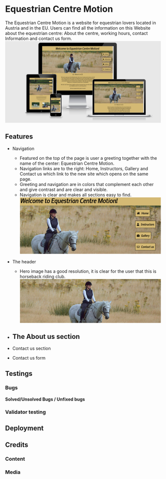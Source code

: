 # Equestrian Centre Motion
The Equestrian Centre Motion is a website for equestrian lovers located in Austria and in the EU. 
Users can find all the information on this Website about the equestrian centre: About the centre, working hours, contact Information and contact us form.
![alt text](readme/capture-landing-page.PNG)


## Features
- Navigation
    - Featured on the top of the page is user a greeting together with the name of the center: Equestrian Centre Motion.
    - Navigation links are to the right: Home, Instructors, Gallery and Contact us which link to the new site which opens on the same page.
    - Greeting and navigation are in colors that complement each other and give contrast and are clear and visible.
    - Navigation is clear and makes all sections easy to find.
    ![alt text](readme/feature-navigation.png)

- The header
     - Hero image has a good resolution, it is clear for the user that this is horseback riding club.
     ![alt text](readme/capture-hero-image.png)

- The About us section
     -
- Contact us section
- Contact us form

## Testings
### Bugs
#### Solved/Unsolved Bugs / Unfixed bugs
### Validator testing

## Deployment

## Credits

### Content
### Media

  